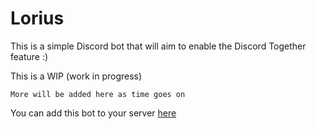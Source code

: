 # Lorius

This is a simple Discord bot that will aim to enable the Discord Together feature :)

This is a WIP (work in progress)

`More will be added here as time goes on`

You can add this bot to your server [here](https://top.gg/bot/871153531430785086)
